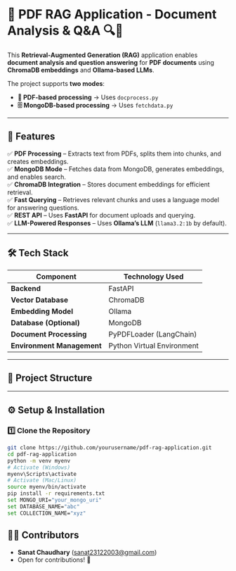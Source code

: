 # 📄 PDF RAG Application - Document Analysis & Q&A 🔍🤖  

This **Retrieval-Augmented Generation (RAG)** application enables **document analysis and question answering** for **PDF documents** using **ChromaDB embeddings** and **Ollama-based LLMs**.  

The project supports **two modes**:
- **📂 PDF-based processing** → Uses `docprocess.py`
- **🗄️ MongoDB-based processing** → Uses `fetchdata.py`  

---

## 🚀 Features
✅ **PDF Processing** – Extracts text from PDFs, splits them into chunks, and creates embeddings.  
✅ **MongoDB Mode** – Fetches data from MongoDB, generates embeddings, and enables search.  
✅ **ChromaDB Integration** – Stores document embeddings for efficient retrieval.  
✅ **Fast Querying** – Retrieves relevant chunks and uses a language model for answering questions.  
✅ **REST API** – Uses **FastAPI** for document uploads and querying.  
✅ **LLM-Powered Responses** – Uses **Ollama’s LLM** (`llama3.2:1b` by default).  

---

## 🛠️ Tech Stack
| Component       | Technology Used |
|----------------|----------------|
| **Backend**    | FastAPI |
| **Vector Database** | ChromaDB |
| **Embedding Model** | Ollama |
| **Database (Optional)** | MongoDB |
| **Document Processing** | PyPDFLoader (LangChain) |
| **Environment Management** | Python Virtual Environment |

---

## 📂 Project Structure

---

## ⚙️ Setup & Installation

### 1️⃣ Clone the Repository
```sh
git clone https://github.com/yourusername/pdf-rag-application.git
cd pdf-rag-application
python -m venv myenv
# Activate (Windows)
myenv\Scripts\activate
# Activate (Mac/Linux)
source myenv/bin/activate
pip install -r requirements.txt
set MONGO_URI="your_mongo_uri"
set DATABASE_NAME="abc"
set COLLECTION_NAME="xyz"
```
## 👨‍💻 Contributors
- **Sanat Chaudhary** (sanat23122003@gmail.com)
- Open for contributions! 🚀


